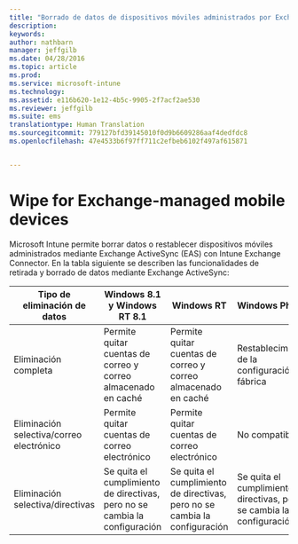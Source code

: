 ```yaml
---
title: "Borrado de datos de dispositivos móviles administrados por Exchange | Microsoft Intune"
description: 
keywords: 
author: nathbarn
manager: jeffgilb
ms.date: 04/28/2016
ms.topic: article
ms.prod: 
ms.service: microsoft-intune
ms.technology: 
ms.assetid: e116b620-1e12-4b5c-9905-2f7acf2ae530
ms.reviewer: jeffgilb
ms.suite: ems
translationtype: Human Translation
ms.sourcegitcommit: 779127bfd39145010f0d9b6609286aaf4dedfdc8
ms.openlocfilehash: 47e4533b6f97ff711c2efbeb6102f497af615871


---
```



# Wipe for Exchange-managed mobile devices
Microsoft Intune permite borrar datos o restablecer dispositivos móviles administrados mediante Exchange ActiveSync (EAS) con Intune Exchange Connector. En la tabla siguiente se describen las funcionalidades de retirada y borrado de datos mediante Exchange ActiveSync:

|Tipo de eliminación de datos|Windows 8.1 y Windows RT 8.1|Windows RT|Windows Phone 8|iOS|Android|
|----------------|----------------------------------|--------------|-------------------|-------|-----------|
|Eliminación completa|Permite quitar cuentas de correo y correo almacenado en caché|Permite quitar cuentas de correo y correo almacenado en caché|Restablecimiento de la configuración de fábrica|Restablecimiento de la configuración de fábrica|Restablecimiento de la configuración de fábrica|
|Eliminación selectiva/correo electrónico|Permite quitar cuentas de correo electrónico|Permite quitar cuentas de correo electrónico|No compatible|No compatible|No compatible|
|Eliminación selectiva/directivas|Se quita el cumplimiento de directivas, pero no se cambia la configuración|Se quita el cumplimiento de directivas, pero no se cambia la configuración|Se quita el cumplimiento de directivas, pero no se cambia la configuración|Se quitó el cumplimiento de directivas, pero no cambia la configuración|Se quita el cumplimiento de directivas, pero no se cambia la configuración|



<!--HONumber=Jul16_HO3-->


